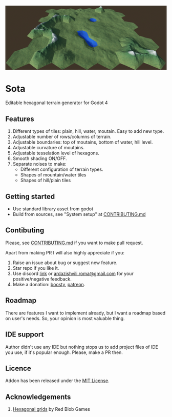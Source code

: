 ![pic](doc/pics/screen0.png)
# Sota

Editable hexagonal terrain generator for Godot 4

## Features
1. Different types of tiles: plain, hill, water, moutain. Easy to add new type.
2. Adjustable number of rows/columns of terrain.
3. Adjustable boundaries: top of moutains, bottom of water, hill level.
4. Adjustable curvature of moutains.
5. Adjustable tesselation level of hexagons.
6. Smooth shading ON/OFF.
7. Separate noises to make:
    - Different configuration of terrain types.
    - Shapes of mountain/water tiles
    - Shapes of hill/plain tiles
   

## Getting started
- Use standard library asset from godot
- Build from sources, see "System setup" at [CONTRIBUTING.md](CONTRIBUTING.md)

## Contibuting
Please, see [CONTRIBUTING.md](CONTRIBUTING.md) if you want to make pull request.

Apart from making PR I will also highly appreciate if you:
1. Raise an issue about bug or suggest new feature.
2. Star repo if you like it.
3. Use discord [link](https://discord.gg/6ZKQ8BfM) or ardazishvili.roma@gmail.com for your positive/negative feedback.
4. Make a donation: [boosty](https://boosty.to/ardazishvili/donate), [patreon](add).

## Roadmap
There are features I want to implement already, but I want a roadmap based on user's needs. So, your opinion is most valuable thing.

## IDE support
Author didn't use any IDE but nothing stops us to add project files of IDE you use, if it's popular enough. Please, make a PR then.

## Licence
Addon has been released under the [MIT License](https://github.com/ardazishvili/Sota/blob/main/LICENSE).

## Acknowledgements
1. [Hexagonal grids](https://www.redblobgames.com/grids/hexagons/) by Red Blob Games
